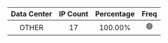 | Data Center | IP Count | Percentage | Freq |
|:------------:|:--------:|:-----------:|:-----:|
| OTHER | 17 | 100.00% | 🟢 |